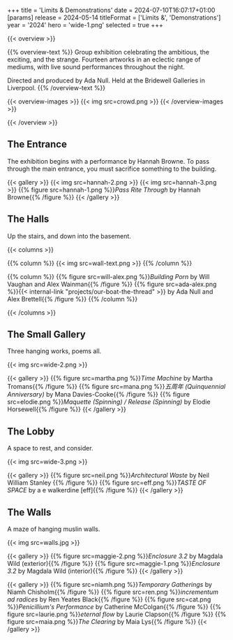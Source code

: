 +++
title = 'Limits & Demonstrations'
date = 2024-07-10T16:07:17+01:00
[params]
    release = 2024-05-14
    titleFormat = ['Limits &', 'Demonstrations']
    year = '2024'
    hero = 'wide-1.png'
    selected = true
+++

{{< overview >}}

{{% overview-text %}}
Group exhibition celebrating the ambitious, the exciting, and the strange. Fourteen artworks in an eclectic range of mediums, with live sound performances throughout the night.

Directed and produced by Ada Null. Held at the Bridewell Galleries in Liverpool.
{{% /overview-text %}}

{{< overview-images >}}
{{< img src=crowd.png >}}
{{< /overview-images >}}

{{< /overview >}}

## The Entrance

The exhibition begins with a performance by Hannah Browne. To pass through the main entrance, you must sacrifice something to the building.

{{< gallery >}}
{{< img src=hannah-2.png >}}
{{< img src=hannah-3.png >}}
{{% figure src=hannah-1.png %}}_Pass Rite Through_ by Hannah Browne{{% /figure %}}
{{< /gallery >}}

## The Halls

Up the stairs, and down into the basement.

{{< columns >}}

{{% column %}}
{{< img src=wall-text.png >}}
{{% /column %}}

{{% column %}}
{{% figure src=will-alex.png %}}_Building Porn_ by Will Vaughan and Alex Wainman{{% /figure %}}
{{% figure src=ada-alex.png %}}{{< internal-link "projects/our-boat-the-thread" >}} by Ada Null and Alex Brettell{{% /figure %}}
{{% /column %}}

{{< /columns >}}

## The Small Gallery

Three hanging works, poems all.

{{< img src=wide-2.png >}}

{{< gallery >}}
{{% figure src=martha.png %}}_Time Machine_ by Martha Tromans{{% /figure %}}
{{% figure src=mana.png %}}_五周年 (Quinquennial Anniversary)_ by Mana Davies-Cooke{{% /figure %}}
{{% figure src=elodie.png %}}_Maquette (Spinning) / Release (Spinning)_ by Elodie Horsewell{{% /figure %}}
{{< /gallery >}}

## The Lobby

A space to rest, and consider.

{{< img src=wide-3.png >}}

{{< gallery >}}
{{% figure src=neil.png %}}_Architectural Waste_ by Neil William Stanley {{% /figure %}}
{{% figure src=eff.png %}}_TASTE OF SPACE_ by a e walkerdine [eff]{{% /figure %}}
{{< /gallery >}}

## The Walls

A maze of hanging muslin walls.

{{< img src=walls.jpg >}}

{{< gallery >}}
{{% figure src=maggie-2.png %}}_Enclosure 3.2_ by Magdala Wild (exterior){{% /figure %}}
{{% figure src=maggie-1.png %}}_Enclosure 3.2_ by Magdala Wild (interior){{% /figure %}}
{{< /gallery >}}

{{< gallery >}}
{{% figure src=niamh.png %}}_Temporary Gatherings_ by Niamh Chisholm{{% /figure %}}
{{% figure src=ren.png %}}_incrementum ad radices_ by Ren Yeates Black{{% /figure %}}
{{% figure src=cat.png %}}_Penicillium's Performance_ by Catherine McColgan{{% /figure %}}
{{% figure src=laurie.png %}}_eternal flow_ by Laurie Clapson{{% /figure %}}
{{% figure src=maia.png %}}_The Clearing_ by Maia Lys{{% /figure %}}
{{< /gallery >}}
